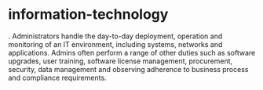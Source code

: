 # information-technology
. Administrators handle the day-to-day deployment, operation and monitoring of an IT environment, including systems, networks and applications. Admins often perform a range of other duties such as software upgrades, user training, software license management, procurement, security, data management and observing adherence to business process and compliance requirements.
